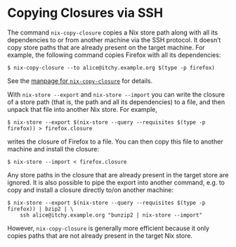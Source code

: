 # Copying Closures via SSH

The command `nix-copy-closure` copies a Nix store path along with all
its dependencies to or from another machine via the SSH protocol. It
doesn’t copy store paths that are already present on the target machine.
For example, the following command copies Firefox with all its
dependencies:

    $ nix-copy-closure --to alice@itchy.example.org $(type -p firefox)

See the [manpage for `nix-copy-closure`](../command-ref/nix-copy-closure.md) for details.

With `nix-store
--export` and `nix-store --import` you can write the closure of a store
path (that is, the path and all its dependencies) to a file, and then
unpack that file into another Nix store. For example,

    $ nix-store --export $(nix-store --query --requisites $(type -p firefox)) > firefox.closure

writes the closure of Firefox to a file. You can then copy this file to
another machine and install the closure:

    $ nix-store --import < firefox.closure

Any store paths in the closure that are already present in the target
store are ignored. It is also possible to pipe the export into another
command, e.g. to copy and install a closure directly to/on another
machine:

    $ nix-store --export $(nix-store --query --requisites $(type -p firefox)) | bzip2 | \
        ssh alice@itchy.example.org "bunzip2 | nix-store --import"

However, `nix-copy-closure` is generally more efficient because it only
copies paths that are not already present in the target Nix store.
